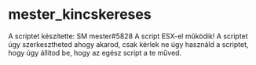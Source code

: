# mester_kincskereses
A scriptet készítette: SM mester#5828
A script ESX-el működik!
A scriptet úgy szerkesztheted ahogy akarod, csak kérlek ne úgy használd a scriptet, hogy úgy állítod be, hogy az egész script a te műved.